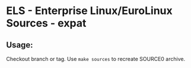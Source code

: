 # ELS - Enterprise Linux/EuroLinux Sources - expat
 
## Usage:
  Checkout branch or tag. Use `make sources` to recreate  SOURCE0 archive.
